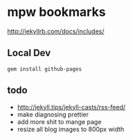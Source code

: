 # mpw bookmarks

http://jekyllrb.com/docs/includes/

## Local Dev
```
gem install github-pages
```

## todo
- http://jekyll.tips/jekyll-casts/rss-feed/
- make diagnosing prettier
- add more shit to mange page
- resize all blog images to 800px width
